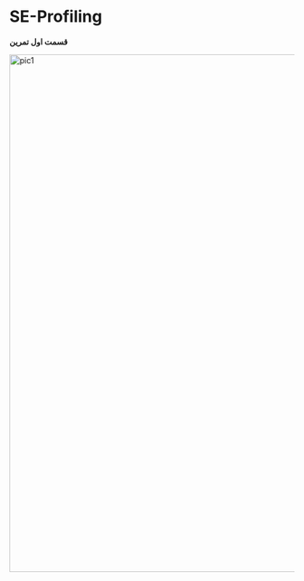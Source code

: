 # SE-Profiling

**قسمت اول تمرین**

<img width="915" alt="pic1" src="https://github.com/user-attachments/assets/8d6f4989-de99-45f0-97f9-ae51f6019ba0" />

